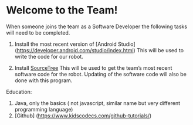 # Welcome to the Team!

When someone joins the team as a Software Developer the following tasks will need to be completed.

1) Install the most recent version of [Android Studio] (https://developer.android.com/studio/index.html)  This will be used to write the code for our robot.

2) Install [SourceTree](https://www.sourcetreeapp.com/) This will be used to get the team’s most recent software code for the robot.  Updating of the software code will also be done with this program.







Education: 

1) Java, only the basics ( not javascript, similar name but very different programming language)
2) [Github] (https://www.kidscodecs.com/github-tutorials/) 
  





